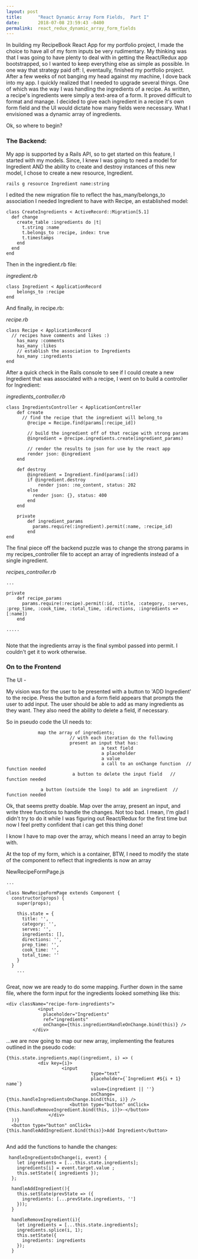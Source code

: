```yaml
---
layout: post
title:      "React Dynamic Array Form Fields,  Part I"
date:       2018-07-08 23:59:43 -0400
permalink:  react_redux_dynamic_array_form_fields
---
```



In building my RecipeBook React App for my portfolio project, I made the choice to have all of my form inputs be very rudimentary.  My thinking was that I was going to have plenty to deal with in getting the React/Redux app bootstrapped, so I wanted to keep everything else as simple as possible.  In one way that strategy paid off: I, eventaully, finished my portfolio project.  After a few weeks of not banging my head against my machine, I dove back into my app.  I quickly realized that I needed to upgrade several things.  One of which was the way I was handling the ingredients of a recipe.  As written, a recipe's ingredients were simply a text-area of a form.  It proved difficult to format and manage.  I decided to give each ingredient in a recipe it's own form field and the UI would dictate how many fields were necessary.  What I envisioned was a dynamic array of ingredients.

Ok, so where to begin?

### The Backend:

My app is supported by a Rails API, so to get started on this feature, I started with my models.  Since, I knew I was going to need a model for Ingredient AND the ability to create and destroy instances of this new model, I chose to create a new resource, Ingredient.

```
rails g resource Ingredient name:string 
```

I edited the new migration file to reflect the has_many/belongs_to association I needed Ingredient to have with Recipe, an established model:

```
class CreateIngredients < ActiveRecord::Migration[5.1]
  def change
    create_table :ingredients do |t|
      t.string :name
      t.belongs_to :recipe, index: true
      t.timestamps
    end
  end
end
```
Then in the ingredient.rb file:

*ingredient.rb*
```
class Ingredient < ApplicationRecord
	belongs_to :recipe
end
```
And finally, in recipe.rb:

*recipe.rb*
```
class Recipe < ApplicationRecord
  // recipes have comments and likes :)
	has_many :comments
	has_many :likes
	// establish the association to Ingredients
	has_many :ingredients
end

```

After a quick check in the Rails console to see if I could create a new Ingredient that was associated with a recipe, I went on to build a controller for Ingredient:

*ingredients_controller.rb*
```
class IngredientsController < ApplicationController
	def create
	  // find the recipe that the ingredient will belong_to
		@recipe = Recipe.find(params[:recipe_id])
		
		// build the ingredient off of that recipe with strong params
		@ingredient = @recipe.ingredients.create(ingredient_params)
		
		// render the results to json for use by the react app
		render json: @ingredient
	end

	def destroy
	    @ingredient = Ingredient.find(params[:id])
	    if @ingredient.destroy
	        render json: :no_content, status: 202
	    else
	      render json: {}, status: 400
	    end
	end

	private
		def ingredient_params
	      params.require(:ingredient).permit(:name, :recipe_id)
	    end
end
```

The final piece off the backend puzzle was to change the strong params in my recipes_controller file to accept an array of ingredients instead of a single ingredient.

*recipes_controller.rb*
```
...

private
    def recipe_params
      params.require(:recipe).permit(:id, :title, :category, :serves, :prep_time, :cook_time, :total_time, :directions, :ingredients => [:name])
    end
		
.....


```

Note that the ingredients array is the final symbol passed into permit.  I couldn't get it to work otherwise.


###  On to the Frontend 


The UI - 

My vision was for the user to be presented with a button to 'ADD Ingredient' to the recipe.  Press the button and a form field appears that prompts the user to add input.  The user should be able to add as many ingredients as they want.  They also need the ability to delete a field, if necessary.

So in pseudo code the UI needs to:

				map the array of ingredients;
							// with each iteration do the following
							present an input that has:
										a text field
										a placeholder
										a value 
										a call to an onChange function  //  function needed
							 a button to delete the input field   // function needed

				 a button (outside the loop) to add an ingredient  // function needed

Ok, that seems pretty doable.  Map over the array, present an input, and write three functions to handle the changes.  Not too bad.  I mean, I'm glad I didn't try to do it while I was figuring out React/Redux for the first time but now I feel pretty confident that i can get this thing done!
 
 I know I have to map over the array, which means I need an array to begin with.
 
 At the top of my form, which is a container, BTW, I need to modify the state of the component to reflect that ingredients is now an array

NewRecipeFormPage.js
```
...

class NewRecipeFormPage extends Component {
  constructor(props) {
    super(props);

    this.state = {
      title: '',
      category: '',
      serves: '',
      ingredients: [],
      directions: '',
      prep_time: '',
      cook_time: '',
      total_time: ''
    }
  }
	...
	
```


Great, now we are ready to do some mapping.  Further down in the same file, where the form input for the ingredients looked something like this:

```
<div className="recipe-form-ingredients"> 
            <input
              placeholder="Ingredients"
              ref="ingredients"
              onChange={this.ingredientHandleOnChange.bind(this)} />
          </div>
```

...we are now going to map our new array, implementing the features outlined in the pseudo code:

```
{this.state.ingredients.map((ingredient, i) => (
			<div key={i}>
					 <input
								type="text"
								placeholder={`Ingredient #${i + 1} name`}
								value={ingredient || ''}
								onChange={this.handleIngredientsOnChange.bind(this, i)} />
						<button type="button" onClick={this.handleRemoveIngredient.bind(this, i)}>-</button>
				</div>
  ))}
  <button type="button" onClick={this.handleAddIngredient.bind(this)}>Add Ingredient</button>
          
```

And add the functions to handle the changes:

```
 handleIngredientsOnChange(i, event) {
    let ingredients = [...this.state.ingredients];
    ingredients[i] = event.target.value ;
    this.setState({ ingredients });
  };

  handleAddIngredient(){
    this.setState(prevState => ({
      ingredients: [...prevState.ingredients, '']
    }));
  }

  handleRemoveIngredient(i){
    let ingredients = [...this.state.ingredients];
    ingredients.splice(i, 1);
    this.setState({
      ingredients: ingredients
    });
  }
```



 
 
 
 
 
	   



